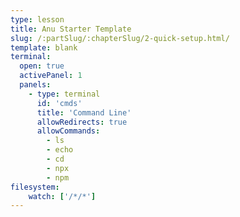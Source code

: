 ```yaml
---
type: lesson
title: Anu Starter Template
slug: /:partSlug/:chapterSlug/2-quick-setup.html/
template: blank
terminal:
  open: true
  activePanel: 1
  panels:
    - type: terminal
      id: 'cmds'
      title: 'Command Line'
      allowRedirects: true
      allowCommands:
        - ls
        - echo
        - cd
        - npx
        - npm
filesystem: 
    watch: ['/*/*']
---
```




